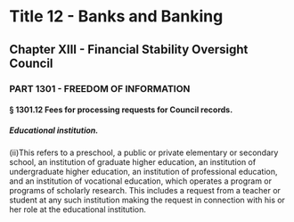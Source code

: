 
# Title 12 - Banks and Banking
## Chapter XIII - Financial Stability Oversight Council
### PART 1301 - FREEDOM OF INFORMATION
#### § 1301.12 Fees for processing requests for Council records.
##### Educational institution.

(ii)This refers to a preschool, a public or private elementary or secondary school, an institution of graduate higher education, an institution of undergraduate higher education, an institution of professional education, and an institution of vocational education, which operates a program or programs of scholarly research. This includes a request from a teacher or student at any such institution making the request in connection with his or her role at the educational institution.
